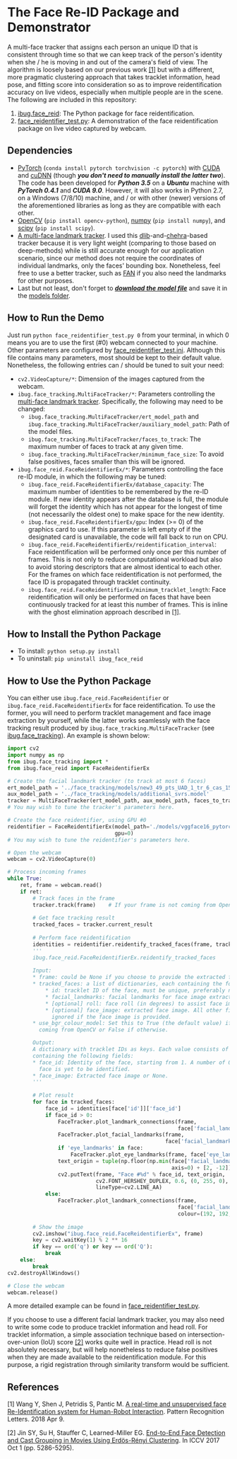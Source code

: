 # The Face Re-ID Package and Demonstrator
A multi-face tracker that assigns each person an unique ID that is consistent through time so that we can keep track of the person's identity when she / he is moving in and out of the camera's field of view. The algorithm is loosely based on our previous work [\[1\]](https://ibug.doc.ic.ac.uk/media/uploads/documents/a_real-time_and_unsupervised_face_re-identification_system_for_human-robot_interaction.pdf) but with a different, more pragmatic clustering approach that takes tracklet information, head pose, and fitting score into consideration so as to improve reidentification accuracy on live videos, especially when multiple people are in the scene. The following are included in this repository:
1. [ibug.face_reid](./ibug/face_reid): The Python package for face reidentification.
2. [face_reidentifier_test.py](./face_reidentifier_test.py): A demonstration of the face reidentification package on live video captured by webcam.

## Dependencies
* [PyTorch](https://pytorch.org/) (`conda install pytorch torchvision -c pytorch`) with [CUDA](https://developer.nvidia.com/cuda-90-download-archive) and [cuDNN](https://developer.nvidia.com/cudnn) (though ***you don't need to manually install the latter two***). The code has been developed for ***Python 3.5*** on a ***Ubuntu*** machine with ***PyTorch 0.4.1*** and ***CUDA 9.0***. However, it will also works in Python 2.7, on a Windows (7/8/10) machine, and / or with other (newer) versions of the aforementioned libraries as long as they are compatible with each other.
* [OpenCV](https://opencv.org/) (`pip install opencv-python`), [numpy](http://www.numpy.org/) (`pip install numpy`), and [scipy](https://www.scipy.org/) (`pip install scipy`).
* [A multi-face landmark tracker](https://github.com/IntelligentBehaviourUnderstandingGroup/face_tracking). I used this [dlib](http://dlib.net/)-and-[chehra](https://ibug.doc.ic.ac.uk/resources/chehra-tracker-cvpr-2014/)-based tracker because it is very light weight (comparing to those based on deep-methods) while is still accurate enough for our application scenario, since our method does not require the coordinates of individual landmarks, only the faces' bounding box. Nonetheless, feel free to use a better tracker, such as [FAN](https://github.com/1adrianb/2D-and-3D-face-alignment) if you also need the landmarks for other purposes.
* Last but not least, don't forget to ***[download the model file](https://drive.google.com/open?id=1sLtsfu_Ry_l_3iN6goRtI3Jd_E-bhoVB)*** and save it in the [models folder](./models).

## How to Run the Demo
Just run `python face_reidentifier_test.py 0` from your terminal, in which 0 means you are to use the first (#0) webcam connected to your machine. Other parameters are configured by [face_reidentifier_test.ini](./face_reidentifier_test.ini). Although this file contains many parameters, most should be kept to their default value. Nonetheless, the following entries can / should be tuned to suit your need:
* `cv2.VideoCapture/*`: Dimension of the images captured from the webcam.
* `ibug.face_tracking.MultiFaceTracker/*`: Parameters controlling the [multi-face landmark tracker](https://github.com/IntelligentBehaviourUnderstandingGroup/face_tracking). Specifically, the following may need to be changed:
    - `ibug.face_tracking.MultiFaceTracker/ert_model_path` and `ibug.face_tracking.MultiFaceTracker/auxiliary_model_path`: Path of the model files.
    - `ibug.face_tracking.MultiFaceTracker/faces_to_track`: The maximum number of faces to track at any given time.
    - `ibug.face_tracking.MultiFaceTracker/minimum_face_size`: To avoid false positives, faces smaller than this will be ignored.
* `ibug.face_reid.FaceReidentifierEx/*`: Parameters controlling the face re-ID module, in which the following may be tuned:
    - `ibug.face_reid.FaceReidentifierEx/database_capacity`: The maximum number of identities to be remembered by the re-ID module. If new identity appears after the database is full, the module will forget the identity which has not appear for the longest of time (not necessarily the oldest one) to make space for the new identity.
    - `ibug.face_reid.FaceReidentifierEx/gpu`: Index (>= 0) of the graphics card to use. If this parameter is left empty of if the designated card is unavailable, the code will fall back to run on CPU.
    - `ibug.face_reid.FaceReidentifierEx/reidentification_interval`: Face reidentification will be performed only once per this number of frames. This is not only to reduce computational workload but also to avoid storing descriptors that are almost identical to each other. For the frames on which face reidentification is not performed, the face ID is propagated through tracklet continuity.
    - `ibug.face_reid.FaceReidentifierEx/minimum_tracklet_length`: Face reidentification will only be performed on faces that have been continuously tracked for at least this number of frames. This is inline with the ghost elimination approach described in [\[1\]](https://ibug.doc.ic.ac.uk/media/uploads/documents/a_real-time_and_unsupervised_face_re-identification_system_for_human-robot_interaction.pdf).

## How to Install the Python Package
* To install: `python setup.py install`
* To uninstall: `pip uninstall ibug_face_reid`

## How to Use the Python Package
You can either use `ibug.face_reid.FaceReidentifier` or `ibug.face_reid.FaceReidentifierEx` for face reidentification. To use the former, you will need to perform tracklet management and face image extraction by yourself, while the latter works seamlessly with the face tracking result produced by `ibug.face_tracking.MultiFaceTracker` (see [ibug.face_tracking](https://github.com/IntelligentBehaviourUnderstandingGroup/face_tracking)). An example is shown below:

```python
import cv2
import numpy as np
from ibug.face_tracking import *
from ibug.face_reid import FaceReidentifierEx

# Create the facial landmark tracker (to track at most 6 faces)
ert_model_path = '../face_tracking/models/new3_49_pts_UAD_1_tr_6_cas_15.dat'
aux_model_path = '../face_tracking/models/additional_svrs.model'
tracker = MultiFaceTracker(ert_model_path, aux_model_path, faces_to_track=6)
# You may wish to tune the tracker's parameters here.

# Create the face reidentifier, using GPU #0
reidentifier = FaceReidentifierEx(model_path='./models/vggface16_pytorch_weights.pt',
                                  gpu=0)
# You may wish to tune the reidentifier's parameters here.

# Open the webcam
webcam = cv2.VideoCapture(0)

# Process incoming frames
while True:
    ret, frame = webcam.read()
    if ret:
        # Track faces in the frame
        tracker.track(frame)    # If your frame is not coming from OpenCV, set use_bgr_colour_model=False
        
        # Get face tracking result
        tracked_faces = tracker.current_result
        
        # Perform face reidentification
        identities = reidentifier.reidentify_tracked_faces(frame, tracked_faces)
        '''
        ibug.face_reid.FaceReidentifierEx.reidentify_tracked_faces
        
        Input:
        * frame: could be None if you choose to provide the extracted face images.
        * tracked_faces: a list of dictionaries, each containing the following:
            * id: tracklet ID of the face, must be unique, preferably non-negative.
            * facial_landmarks: facial landmarks for face image extraction.
            * [optional] roll: face roll (in degrees) to assist face image extraction.
            * [optional] face_image: extracted face image. All other fields would be
              ignored if the face image is provided.
        * use_bgr_colour_model: Set this to True (the default value) if the frame is
          coming from OpenCV or False if otherwise.

        Output:
        A dictionary with tracklet IDs as keys. Each value consists of a dictionary  
        containing the following fields:
        * face_id: Identity of the face, starting from 1. A number of 0 means the 
          face is yet to be identified.
        * face_image: Extracted face image or None.
        '''
        
        # Plot result
        for face in tracked_faces:
            face_id = identities[face['id']]['face_id']
            if face_id > 0:
                FaceTracker.plot_landmark_connections(frame, 
                                                      face['facial_landmarks'])
                FaceTracker.plot_facial_landmarks(frame, 
                                                  face['facial_landmarks'])
                if 'eye_landmarks' in face:
                    FaceTracker.plot_eye_landmarks(frame, face['eye_landmarks'])
                text_origin = tuple(np.floor(np.min(face['facial_landmarks'], 
                                                    axis=0) + [2, -12]).astype(int))
                cv2.putText(frame, "Face #%d" % face_id, text_origin,
                            cv2.FONT_HERSHEY_DUPLEX, 0.6, (0, 255, 0),
                            lineType=cv2.LINE_AA)
            else:
                FaceTracker.plot_landmark_connections(frame, 
                                                      face['facial_landmarks'],
                                                      colour=(192, 192, 192))
        
        # Show the image
        cv2.imshow("ibug.face_reid.FaceReidentifierEx", frame)
        key = cv2.waitKey(1) % 2 ** 16
        if key == ord('q') or key == ord('Q'):
            break
    else:
        break
cv2.destroyAllWindows()

# Close the webcam
webcam.release()
```

A more detailed example can be found in [face_reidentifier_test.py](./face_reidentifier_test.py).

If you choose to use a different facial landmark tracker, you may also need to write some code to produce tracklet information and head roll. For tracklet information, a simple association technique based on intersection-over-union (IoU) score [\[2\]](http://openaccess.thecvf.com/content_ICCV_2017/papers/Jin_End-To-End_Face_Detection_ICCV_2017_paper.pdf) works quite well in practice. Head roll is not absolutely necessary, but will help nonetheless to reduce false positives when they are made available to the reidentification module. For this purpose, a rigid registration through similarity transform would be sufficient.

## References
[1] Wang Y, Shen J, Petridis S, Pantic M. [A real-time and unsupervised face Re-Identification system for Human-Robot Interaction](https://ibug.doc.ic.ac.uk/media/uploads/documents/a_real-time_and_unsupervised_face_re-identification_system_for_human-robot_interaction.pdf). Pattern Recognition Letters. 2018 Apr 9.

[2] Jin SY, Su H, Stauffer C, Learned-Miller EG. [End-to-End Face Detection and Cast Grouping in Movies Using Erdös-Rényi Clustering](http://openaccess.thecvf.com/content_ICCV_2017/papers/Jin_End-To-End_Face_Detection_ICCV_2017_paper.pdf). In ICCV 2017 Oct 1 (pp. 5286-5295).
